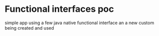 # Functional interfaces poc
simple app using a few java native functional interface an a new custom being created and used